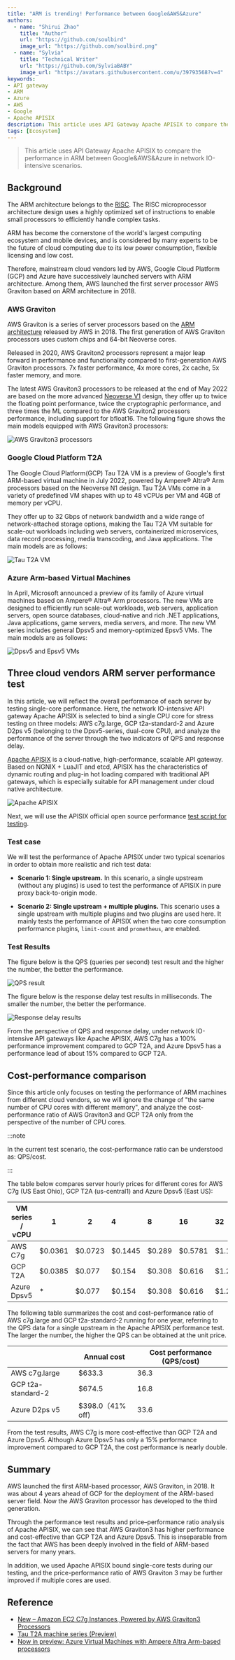 ```yaml
---
title: "ARM is trending! Performance between Google&AWS&Azure"
authors:
  - name: "Shirui Zhao"
    title: "Author"
    url: "https://github.com/soulbird"
    image_url: "https://github.com/soulbird.png"
  - name: "Sylvia"
    title: "Technical Writer"
    url: "https://github.com/SylviaBABY"
    image_url: "https://avatars.githubusercontent.com/u/39793568?v=4"
keywords: 
- API gateway
- ARM
- Azure
- AWS
- Google
- Apache APISIX
description: This article uses API Gateway Apache APISIX to compare the performance in ARM between Google&AWS&Azure in network IO-intensive scenarios.
tags: [Ecosystem]
---
```


> This article uses API Gateway Apache APISIX to compare the performance in ARM between Google&AWS&Azure in network IO-intensive scenarios.

<!--truncate-->

<head>
    <link rel="canonical" href="https://api7.ai/2022/08/12/arm-performance-google-aws-azure-with-apisix/" />
</head>

## Background

The ARM architecture belongs to the [RISC](https://en.wikipedia.org/wiki/Reduced_instruction_set_computer). The RISC microprocessor architecture design uses a highly optimized set of instructions to enable small processors to efficiently handle complex tasks.

ARM has become the cornerstone of the world's largest computing ecosystem and mobile devices, and is considered by many experts to be the future of cloud computing due to its low power consumption, flexible licensing and low cost.

Therefore, mainstream cloud vendors led by AWS, Google Cloud Platform (GCP) and Azure have successively launched servers with ARM architecture. Among them, AWS launched the first server processor AWS Graviton based on ARM architecture in 2018.

### AWS Graviton

AWS Graviton is a series of server processors based on the [ARM architecture](https://www.arm.com/) released by AWS in 2018. The first generation of AWS Graviton processors uses custom chips and 64-bit Neoverse cores.

Released in 2020, AWS Graviton2 processors represent a major leap forward in performance and functionality compared to first-generation AWS Graviton processors. 7x faster performance, 4x more cores, 2x cache, 5x faster memory, and more.

The latest AWS Graviton3 processors to be released at the end of May 2022 are based on the more advanced [Neoverse V1](https://www.arm.com/zh-TW/products/silicon-ip-cpu/neoverse/neoverse-v1) design, they offer up to twice the floating point performance, twice the cryptographic performance, and three times the ML compared to the AWS Graviton2 processors performance, including support for bfloat16. The following figure shows the main models equipped with AWS Graviton3 processors:

![AWS Graviton3 processors](https://static.apiseven.com/2022/blog/0812/1.png)

### Google Cloud Platform T2A

The Google Cloud Platform(GCP) Tau T2A VM is a preview of Google's first ARM-based virtual machine in July 2022, powered by Ampere® Altra® Arm processors based on the Neoverse N1 design. Tau T2A VMs come in a variety of predefined VM shapes with up to 48 vCPUs per VM and 4GB of memory per vCPU.

They offer up to 32 Gbps of network bandwidth and a wide range of network-attached storage options, making the Tau T2A VM suitable for scale-out workloads including web servers, containerized microservices, data record processing, media transcoding, and Java applications. The main models are as follows:

![Tau T2A VM](https://static.apiseven.com/2022/blog/0812/2.png)

### Azure Arm-based Virtual Machines

In April, Microsoft announced a preview of its family of Azure virtual machines based on Ampere® Altra® Arm processors. The new VMs are designed to efficiently run scale-out workloads, web servers, application servers, open source databases, cloud-native and rich .NET applications, Java applications, game servers, media servers, and more. The new VM series includes general Dpsv5 and memory-optimized Epsv5 VMs. The main models are as follows:

![Dpsv5 and Epsv5 VMs](https://static.apiseven.com/2022/blog/0812/3.png)

## Three cloud vendors ARM server performance test

In this article, we will reflect the overall performance of each server by testing single-core performance. Here, the network IO-intensive API gateway Apache APISIX is selected to bind a single CPU core for stress testing on three models: AWS c7g.large, GCP t2a-standard-2 and Azure D2ps v5 (belonging to the Dpsv5-series, dual-core CPU), and analyze the performance of the server through the two indicators of QPS and response delay.

[Apache APISIX](https://github.com/apache/apisix) is a cloud-native, high-performance, scalable API gateway. Based on NGNIX + LuaJIT and etcd, APISIX has the characteristics of dynamic routing and plug-in hot loading compared with traditional API gateways, which is especially suitable for API management under cloud native architecture.

![Apache APISIX](https://static.apiseven.com/2022/blog/0812/4.png)

Next, we will use the APISIX official open source performance [test script for testing](https://github.com/apache/apisix/blob/master/benchmark/run.sh).

### Test case

We will test the performance of Apache APISIX under two typical scenarios in order to obtain more realistic and rich test data:

* **Scenario 1: Single upstream.** In this scenario, a single upstream (without any plugins) is used to test the performance of APISIX in pure proxy back-to-origin mode.

* **Scenario 2: Single upstream + multiple plugins.** This scenario uses a single upstream with multiple plugins and two plugins are used here. It mainly tests the performance of APISIX when the two core consumption performance plugins, `limit-count` and `prometheus`, are enabled.

### Test Results

The figure below is the QPS (queries per second) test result and the higher the number, the better the performance.

![QPS result](https://static.apiseven.com/2022/blog/0812/5.png)

The figure below is the response delay test results in milliseconds. The smaller the number, the better the performance.

![Response delay results](https://static.apiseven.com/2022/blog/0812/6.png)

From the perspective of QPS and response delay, under network IO-intensive API gateways like Apache APISIX, AWS C7g has a 100% performance improvement compared to GCP T2A, and Azure Dpsv5 has a performance lead of about 15% compared to GCP T2A.

## Cost-performance comparison

Since this article only focuses on testing the performance of ARM machines from different cloud vendors, so we will ignore the change of "the same number of CPU cores with different memory", and analyze the cost-performance ratio of AWS Graviton3 and GCP T2A only from the perspective of the number of CPU cores.

:::note

In the current test scenario, the cost-performance ratio can be understood as: QPS/cost.

:::

The table below compares server hourly prices for different cores for AWS C7g (US East Ohio), GCP T2A (us-central1) and Azure Dpsv5 (East US):

| VM series / vCPU | 1       | 2       | 4       | 8      | 16      | 32      | 64      |
|------------------|---------|---------|:--------|:-------|:--------|:--------|:--------|
| AWS C7g          | $0.0361 | $0.0723 | $0.1445 | $0.289 | $0.5781 | $1.1562 | $1.7342 |
| GCP T2A          | $0.0385 | $0.077  | $0.154  | $0.308 | $0.616  | $1.232  | $1.848  |
| Azure Dpsv5      | *       | $0.077  | $0.154  | $0.308 | $0.616  | $1.232  | $1.848  |

The following table summarizes the cost and cost–performance ratio of AWS c7g.large and GCP t2a-standard-2 running for one year, referring to the QPS data for a single upstream in the Apache APISIX performance test. The larger the number, the higher the QPS can be obtained at the unit price.

|                    | Annual cost         | Cost performance (QPS/cost) |
|--------------------|-----------------|--------------------|
| AWS c7g.large      | $633.3          | 36.3               |
| GCP t2a-standard-2 | $674.5          | 16.8               |
| Azure D2ps v5      | $398.0（41% off) | 33.6               |

From the test results, AWS C7g is more cost-effective than GCP T2A and Azure Dpsv5. Although Azure Dpsv5 has only a 15% performance improvement compared to GCP T2A, the cost performance is nearly double.

## Summary

AWS launched the first ARM-based processor, AWS Graviton, in 2018. It was about 4 years ahead of GCP for the deployment of the ARM-based server field. Now the AWS Graviton processor has developed to the third generation.

Through the performance test results and price–performance ratio analysis of Apache APISIX, we can see that AWS Graviton3 has higher performance and cost-effective than GCP T2A and Azure Dpsv5. This is inseparable from the fact that AWS has been deeply involved in the field of ARM-based servers for many years.

In addition, we used Apache APISIX bound single-core tests during our testing, and the price-performance ratio of AWS Graviton 3 may be further improved if multiple cores are used.

## Reference

* [New – Amazon EC2 C7g Instances, Powered by AWS Graviton3 Processors](https://aws.amazon.com/cn/blogs/aws/new-amazon-ec2-c7g-instances-powered-by-aws-graviton3-processors/)
* [Tau T2A machine series (Preview)](https://cloud.google.com/compute/docs/general-purpose-machines#t2a_machines)
* [Now in preview: Azure Virtual Machines with Ampere Altra Arm-based processors](https://azure.microsoft.com/en-us/blog/now-in-preview-azure-virtual-machines-with-ampere-altra-armbased-processors/)
